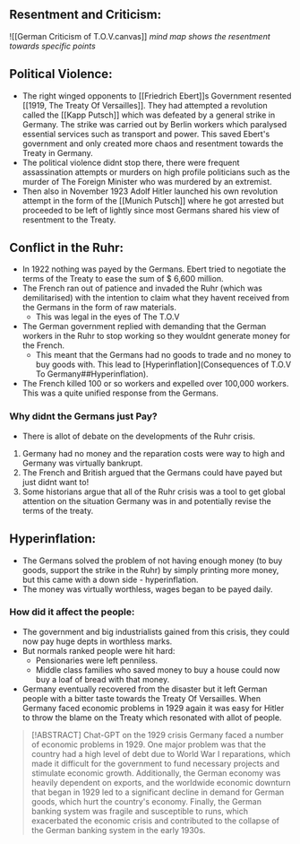 ## Resentment and Criticism:
![[German Criticism of T.O.V.canvas]]
*mind map shows the resentment towards specific points*

## Political Violence:
- The right winged opponents to [[Friedrich Ebert]]s Government resented [[1919, The Treaty Of Versailles]]. They had attempted a revolution called the [[Kapp Putsch]] which was defeated by a general strike in Germany. The strike was carried out by Berlin workers which paralysed essential services such as transport and power. This saved Ebert's government and only created more chaos and resentment towards the Treaty in Germany.
- The political violence didnt stop there, there were frequent assassination attempts or murders on high profile politicians such as the murder of The Foreign Minister who was murdered by an extremist.
- Then also in November 1923 Adolf Hitler launched his own revolution attempt in the form of the [[Munich Putsch]] where he got arrested but proceeded to be left of lightly since most Germans shared his view of resentment to the Treaty.

## Conflict in the Ruhr:
- In 1922 nothing was payed by the Germans. Ebert tried to negotiate the terms of the Treaty to ease the sum of $ 6,600 million.
- The French ran out of patience and invaded the Ruhr (which was demilitarised) with the intention to claim what they havent received from the Germans in the form of raw materials.
	- This was legal in the eyes of The T.O.V
- The German government replied with demanding that the German workers in the Ruhr to stop working so they wouldnt generate money for the French.
	- This meant that the Germans had no goods to trade and no money to buy goods with. This lead to [Hyperinflation](Consequences of T.O.V To Germany##Hyperinflation).
- The French killed 100 or so workers and expelled over 100,000 workers. This was a quite unified response from the Germans.

### Why didnt the Germans just Pay?
- There is allot of debate on the developments of the Ruhr crisis.
1. Germany had no money and the reparation costs were way to high and Germany was virtually bankrupt.
2. The French and British argued that the Germans could have payed but just didnt want to!
3. Some historians argue that all of the Ruhr crisis was a tool to get global attention on the situation Germany was in and potentially revise the terms of the treaty.

## Hyperinflation:
- The Germans solved the problem of not having enough money (to buy goods, support the strike in the Ruhr) by simply printing more money, but this came with a down side - hyperinflation.
- The money was virtually worthless, wages began to be payed daily.

### How did it affect the people:
- The government and big industrialists gained from this crisis, they could now pay huge depts in worthless marks.
- But normals ranked people were hit hard:
	- Pensionaries were left penniless.
	- Middle class families who saved money to buy a house could now buy a loaf of bread with that money.
- Germany eventually recovered from the disaster but it left German people with a bitter taste towards the Treaty Of Versailles. When Germany faced economic problems in 1929 again it was easy for Hitler to throw the blame on the Treaty which resonated with allot of people.

> [!ABSTRACT] Chat-GPT on the 1929 crisis
> Germany faced a number of economic problems in 1929. One major problem was that the country had a high level of debt due to World War I reparations, which made it difficult for the government to fund necessary projects and stimulate economic growth. Additionally, the German economy was heavily dependent on exports, and the worldwide economic downturn that began in 1929 led to a significant decline in demand for German goods, which hurt the country's economy. Finally, the German banking system was fragile and susceptible to runs, which exacerbated the economic crisis and contributed to the collapse of the German banking system in the early 1930s.
